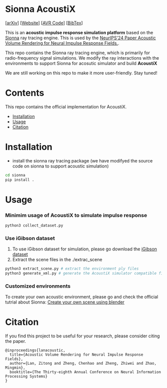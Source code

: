 # Sionna AcoustiX
[[arXiv](https://arxiv.org/abs/2411.06307)] [[Website](https://zitonglan.github.io/project/avr/avr.html)] [[AVR Code](https://github.com/ZitongLan/AVR)] [[BibTex](#citation)] 


This is an **acoustic impulse response simulation platform** based on the [Sionna](https://github.com/NVlabs/sionna) ray tracing engine. This is used by the [NeurIPS'24 Paper Acoustic Volume Rendering for Neural Impulse Response Fields.]((https://arxiv.org/abs/2411.06307)).

This repo contains the Sionna ray tracing  engine, which is primarily for radio-frequency signal simulations. We modify the ray interactions with the environments to support Sionna for acosutic simulator and build **AcoustiX**

We are still working on this repo to make it more user-friendly. Stay tuned!

# Contents
This repo contains the official implementation for AcoustiX.
- [Installation](#installation)
- [Usage](#usage)
- [Citation](#citation)


# Installation
* install the sionna ray tracing package (we have modifyed the source code on sionna to support acoustic simulation)
```sh
cd sionna
pip install .
```


# Usage
### Minimim usage of AcoustiX to simulate impulse response
```sh
python3 collect_dataset.py
```

### Use iGibson dataset 
1. To use iGibson dataset for simulation, please go download the [iGibson dataset](https://svl.stanford.edu/igibson/)
2. Extract the scene files in the ./extrac_scene
```sh
python3 extract_scene.py # extract the environment ply files
python3 generate_xml.py # generate the AcoustiX simulator compatible files .XML
```


### Customized environments
To create your own acoustic environment, please go and check the official tutrial about Sionna: [Create your own scene using blender](https://www.youtube.com/watch?v=7xHLDxUaQ7c)



# Citation
If you find this project to be useful for your research, please consider citing the paper.
```
@inproceedings{lanacoustic,
  title={Acoustic Volume Rendering for Neural Impulse Response Fields},
  author={Lan, Zitong and Zheng, Chenhao and Zheng, Zhiwei and Zhao, Mingmin},
  booktitle={The Thirty-eighth Annual Conference on Neural Information Processing Systems}
}
```
